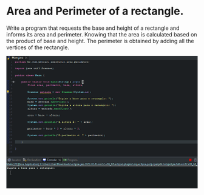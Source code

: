 # Area and Perimeter of a rectangle.

Write a program that requests the base and height of a rectangle and informs its area and perimeter.
Knowing that the area is calculated based on the product of base and height.
The perimeter is obtained by adding all the vertices of the rectangle.

<center>

![Gif AreaAndPerimeter](/gif_img/3.1.gif)

</center>
